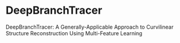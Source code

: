 # DeepBranchTracer
DeepBranchTracer: A Generally-Applicable Approach to Curvilinear Structure Reconstruction Using Multi-Feature Learning
